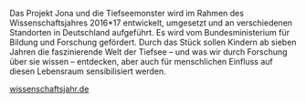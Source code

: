Das Projekt Jona und die Tiefseemonster wird im Rahmen des Wissenschaftsjahres 2016*17 entwickelt, umgesetzt und an verschiedenen Standorten in Deutschland aufgeführt. Es wird vom Bundesministerium für Bildung und Forschung gefördert. Durch das Stück sollen Kindern ab sieben Jahren die faszinierende Welt der Tiefsee – und was wir durch Forschung über sie wissen – entdecken, aber auch für menschlichen Einfluss auf diesen Lebensraum sensibilisiert werden. 

[wissenschaftsjahr.de](http://www.wissenschaftsjahr.de)
